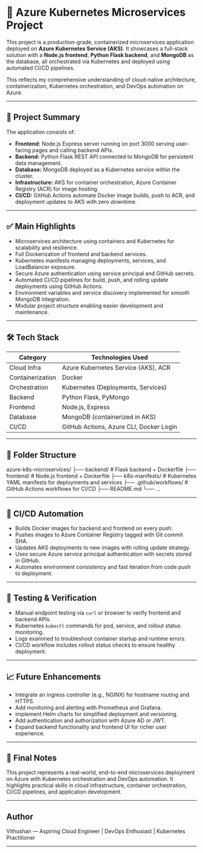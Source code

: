 # 🚀 Azure Kubernetes Microservices Project

This project is a production-grade, containerized microservices application deployed on **Azure Kubernetes Service (AKS)**. It showcases a full-stack solution with a **Node.js frontend**, **Python Flask backend**, and **MongoDB** as the database, all orchestrated via Kubernetes and deployed using automated CI/CD pipelines.

This reflects my comprehensive understanding of cloud-native architecture, containerization, Kubernetes orchestration, and DevOps automation on Azure.

---

## 🧩 Project Summary

The application consists of:

- **Frontend:** Node.js Express server running on port 3000 serving user-facing pages and calling backend APIs.
- **Backend:** Python Flask REST API connected to MongoDB for persistent data management.
- **Database:** MongoDB deployed as a Kubernetes service within the cluster.
- **Infrastructure:** AKS for container orchestration, Azure Container Registry (ACR) for image hosting.
- **CI/CD:** GitHub Actions automate Docker image builds, push to ACR, and deployment updates to AKS with zero downtime.

---

## ✅ Main Highlights

- Microservices architecture using containers and Kubernetes for scalability and resilience.
- Full Dockerization of frontend and backend services.
- Kubernetes manifests managing deployments, services, and LoadBalancer exposure.
- Secure Azure authentication using service principal and GitHub secrets.
- Automated CI/CD pipelines for build, push, and rolling update deployments using GitHub Actions.
- Environment variables and service discovery implemented for smooth MongoDB integration.
- Modular project structure enabling easier development and maintenance.

---

## 🛠️ Tech Stack

| Category        | Technologies Used                       |
|-----------------|---------------------------------------|
| Cloud Infra     | Azure Kubernetes Service (AKS), ACR    |
| Containerization| Docker                                |
| Orchestration   | Kubernetes (Deployments, Services)    |
| Backend        | Python Flask, PyMongo                   |
| Frontend       | Node.js, Express                        |
| Database       | MongoDB (containerized in AKS)          |
| CI/CD          | GitHub Actions, Azure CLI, Docker Login |

---

## 📁 Folder Structure

azure-k8s-microservices/
├── backend/ # Flask backend + Dockerfile
├── frontend/ # Node.js frontend + Dockerfile
├── k8s-manifests/ # Kubernetes YAML manifests for deployments and services
├── .github/workflows/ # GitHub Actions workflows for CI/CD
├── README.md
└── ...


---

## 🔄 CI/CD Automation

- Builds Docker images for backend and frontend on every push.
- Pushes images to Azure Container Registry tagged with Git commit SHA.
- Updates AKS deployments to new images with rolling update strategy.
- Uses secure Azure service principal authentication with secrets stored in GitHub.
- Automates environment consistency and fast iteration from code push to deployment.

---

## 🧪 Testing & Verification

- Manual endpoint testing via `curl` or browser to verify frontend and backend APIs.
- Kubernetes `kubectl` commands for pod, service, and rollout status monitoring.
- Logs examined to troubleshoot container startup and runtime errors.
- CI/CD workflow includes rollout status checks to ensure healthy deployment.

---

## 📈 Future Enhancements

- Integrate an ingress controller (e.g., NGINX) for hostname routing and HTTPS.
- Add monitoring and alerting with Prometheus and Grafana.
- Implement Helm charts for simplified deployment and versioning.
- Add authentication and authorization with Azure AD or JWT.
- Expand backend functionality and frontend UI for richer user experience.

---

## 🙌 Final Notes

This project represents a real-world, end-to-end microservices deployment on Azure with Kubernetes orchestration and DevOps automation. It highlights practical skills in cloud infrastructure, container orchestration, CI/CD pipelines, and application development.

---

## Author

Vithushan — Aspiring Cloud Engineer | DevOps Enthusiast | Kubernetes Practitioner

---
